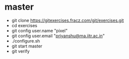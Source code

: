 # master
- git clone https://gitexercises.fracz.com/git/exercises.git
- cd exercises
- git config user.name "pixel"
- git config user.email "priyanshu@ma.iitr.ac.in"
- ./configure.sh
- git start master
- git verify
